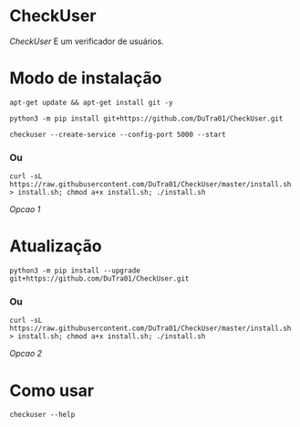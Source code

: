 # CheckUser

*CheckUser* E um verificador de usuários.

# Modo de instalação
```
apt-get update && apt-get install git -y
```
```
python3 -m pip install git+https://github.com/DuTra01/CheckUser.git
```
```
checkuser --create-service --config-port 5000 --start
```

### Ou
```
curl -sL https://raw.githubusercontent.com/DuTra01/CheckUser/master/install.sh > install.sh; chmod a+x install.sh; ./install.sh
```
 *Opcao 1*

# Atualização
```
python3 -m pip install --upgrade git+https://github.com/DuTra01/CheckUser.git
```

### Ou
```
curl -sL https://raw.githubusercontent.com/DuTra01/CheckUser/master/install.sh > install.sh; chmod a+x install.sh; ./install.sh
```
 *Opcao 2*

# Como usar
```
checkuser --help
```